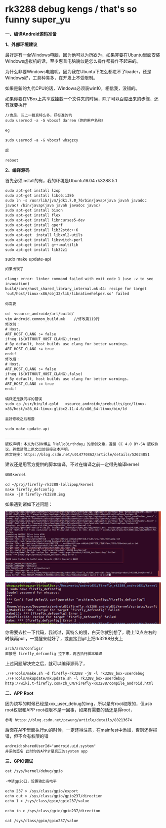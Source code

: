 # rk3288 debug kengs / that's so funny super_yu

**一、编译Android源码准备**

**1、外部环境建议**

最好是有一台Windows电脑，因为他可以为所欲为，如果非要在Ubuntu里面安装Windows虚拟机的话，至少惠普电脑貌似是怎么操作都操作不起来的。

为什么非要Windows电脑呢，因为我在Ubuntu下怎么都进不了loader，还是Windows好，工具种类多，在开发上不受限制。

如果是新的九代CPU的话，Windows必须装win10，相信我，没错的。

如果你要在VBox上共享或挂载一个文件夹的时候，除了可以百度出来的步骤，还有就要执行

```
//也是，网上一搜真特么多，好标准的坑
sudo usermod -a -G vboxsf darren（你的用户名称）

eg

sudo usermod -a -G vboxsf whsgzcy

后

reboot
```

**2、编译源码**

首先必须install的有，我的环境是Ubuntu16.04 rk3288 5.1

```
sudo apt-get install lzop
sudo apt-get install libc6:i386
sudo ln -s /usr/lib/jvm/jdk1.7.0_76/bin/javap(java javah javadoc javac) /bin/javap(java javah javadoc javac)
sudo apt-get install bison
sudo apt-get install flex
sudo apt-get install libncurses5-dev
sudo apt-get install gperf
sudo apt-get install lib32stdc++6
sudo apt-get  install libxml2-utils
sudo apt-get install libswitch-perl
sudo apt-get install g++-multilib
sudo apt-get install lib32z1
```

sudo make update-api

```
如果出现了

clang: error: linker command failed with exit code 1 (use -v to see invocation)
build/core/host_shared_library_internal.mk:44: recipe for target 'out/host/linux-x86/obj32/lib/libnativehelper.so' failed

你需要

cd  <source_android>/art/build/
vim Android.common_build.mk    //修改第119行
修改前：
# Host.
ART_HOST_CLANG := false
ifneq ($(WITHOUT_HOST_CLANG),true)
# By default, host builds use clang for better warnings.
ART_HOST_CLANG := true
endif
修改后：
# Host.
ART_HOST_CLANG := false
ifneq ($(WITHOUT_HOST_CLANG),false)
# By default, host builds use clang for better warnings.
ART_HOST_CLANG := true
endif

编译还是报同样的错误
sudo cp /usr/bin/ld.gold   <source_android>/prebuilts/gcc/linux-x86/host/x86_64-linux-glibc2.11-4.6/x86_64-linux/bin/ld

最好修改之后都要

sudo make update-api

————————————————
版权声明：本文为CSDN博主「HelloBirthday」的原创文章，遵循 CC 4.0 BY-SA 版权协议，转载请附上原文出处链接及本声明。
原文链接：https://blog.csdn.net/u014770862/article/details/52624851
```

建议还是用官方提供的脚本编译，不过在编译之前一定得先编译kernel

```
编译kernel

cd ~/proj/firefly-rk3288-lollipop/kernel
make firefly_defconfig
make -j8 firefly-rk3288.img
```

如果遇到诸如下述问题：

![please clone](https://raw.githubusercontent.com/whsgzcy/rk3288_debug_kengs/master/images/a.jpg)

![please clone](https://raw.githubusercontent.com/whsgzcy/rk3288_debug_kengs/master/images/b.png)

你需要去拉一下代码，我试过，真特么的慢，白天你就别想了，晚上12点左右的时候再pull，一觉醒来就好了，或直接到git上把rk3288分支上

```
arch/arm/configs/
直接把 firefly_defconfig 拉下来，再去执行脚本编译
```

上述问题解决完之后，就可以编译源码了，

```
./FFTools/make.sh -d firefly-rk3288 -j8 -l rk3288_box-userdebug
./FFTools/mkupdate/mkupdate.sh -l rk3288_box-userdebug
http://wiki.t-firefly.com/zh_CN/Firefly-RK3288/compile_android.html
```

**二、APP Root**

因为烧写的时候已经是xxx_user_debug的img，所以是有root权限的，但usb root权限和APP root权限不是一回事，如果有需要的话还是得root，

```
参考 https://blog.csdn.net/pcwung/article/details/80213674
```

后面在APP里面执行su的时候，一定还得注意，在mainfest中添加，否则还得报错，但不会有权限的错

```
android:sharedUserId="android.uid.system"
并系统签名 此时你的APP才是真正的system app
```

**三、GPIO调试**

```
cat /sys/kernel/debug/gpio

·申请gpio口，设置输出高电平

echo 237 > /sys/class/gpio/export
echo out > /sys/class/gpio/gpio237/direction
echo 1 > /sys/class/gpio/gpio237/value

echo in > /sys/class/gpio/gpio237/direction

cat /sys/class/gpio/gpio237/value
```
